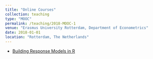 ```yaml
---
title: "Online Courses"
collection: teaching
type: "MOOC"
permalink: /teaching/2018-MOOC-1
venue: "Erasmus University Rotterdam, Department of Econometrics"
date: 2018-01-01
location: "Rotterdam, The Netherlands"
---
```


* [Building Response Models in R](https://www.datacamp.com/courses/building-response-models-in-r)

<!--
In this course, you will learn how to uncover patterns of marketing actions and customer reactions by building simple models of market response. In particular, you will learn how to quantify the impact of marketing variables, such as price and different promotional tactics, using aggregate sales and individual-level choice data.
-->
